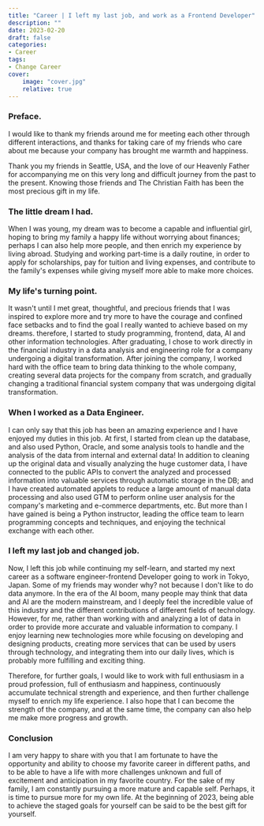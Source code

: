 ```yaml
---
title: "Career | I left my last job, and work as a Frontend Developer"
description: ""
date: 2023-02-20
draft: false
categories: 
- Career
tags:
- Change Career
cover:
    image: "cover.jpg"
    relative: true
---
```


### Preface.
I would like to thank my friends around me for meeting each other through different interactions, and thanks for taking care of my friends who care about me because your company has brought me warmth and happiness.

Thank you my friends in Seattle, USA, and the love of our Heavenly Father for accompanying me on this very long and difficult journey from the past to the present. Knowing those friends and The Christian Faith has been the most precious gift in my life.
 <!--more-->


### The little dream I had.

When I was young, my dream was to become a capable and influential girl, hoping to bring my family a happy life without worrying about finances; perhaps I can also help more people, and then enrich my experience by living abroad. Studying and working part-time is a daily routine, in order to apply for scholarships, pay for tuition and living expenses, and contribute to the family's expenses while giving myself more able to make more choices.

### My life's turning point.

It wasn't until I met great, thoughtful, and precious friends that I was inspired to explore more and try more to have the courage and confined face setbacks and to find the goal I really wanted to achieve based on my dreams.
therefore, I started to study programming, frontend, data, AI and other information technologies. After graduating, I chose to work directly in the financial industry in a data analysis and engineering role for a company undergoing a digital transformation. After joining the company, I worked hard with the office team to bring data thinking to the whole company, creating several data projects for the company from scratch, and gradually changing a traditional financial system company that was undergoing digital transformation.

### When I worked as a Data Engineer.

I can only say that this job has been an amazing experience and I have enjoyed my duties in this job. At first, I started from clean up the database, and also used Python, Oracle, and some analysis tools to handle and the analysis of the data from internal and external data! In addition to cleaning up the original data and visually analyzing the huge customer data, I have connected to the public APIs to convert the analyzed and processed information into valuable services through automatic storage in the DB; and I have created automated applets to reduce a large amount of manual data processing and also used GTM to perform online user analysis for the company's marketing and e-commerce departments, etc. But more than I have gained is being a Python instructor, leading the office team to learn programming concepts and techniques, and enjoying the technical exchange with each other.

### I left my last job and changed job.

Now, I left this job while continuing my self-learn, and started my next career as a software engineer-frontend Developer going to work in Tokyo, Japan.
Some of my friends may wonder why? not because I don't like to do data anymore. In the era of the AI boom, many people may think that data and AI are the modern mainstream, and I deeply feel the incredible value of this industry and the different contributions of different fields of technology.
However, for me, rather than working with and analyzing a lot of data in order to provide more accurate and valuable information to company. I enjoy learning new technologies more while focusing on developing and designing products, creating more services that can be used by users through technology, and integrating them into our daily lives, which is probably more fulfilling and exciting thing.


Therefore, for further goals, I would like to work with full enthusiasm in a proud profession, full of enthusiasm and happiness, continuously accumulate technical strength and experience, and then further challenge myself to enrich my life experience. I also hope that I can become the strength of the company, and at the same time, the company can also help me make more progress and growth.

### Conclusion

I am very happy to share with you that I am fortunate to have the opportunity and ability to choose my favorite career in different paths, and to be able to have a life with more challenges unknown and full of excitement and anticipation in my favorite country.
For the sake of my family, I am constantly pursuing a more mature and capable self. Perhaps, it is time to pursue more for my own life. At the beginning of 2023, being able to achieve the staged goals for yourself can be said to be the best gift for yourself.


